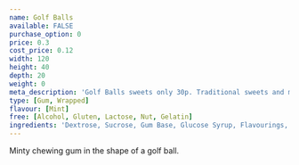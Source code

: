 ```yaml
---
name: Golf Balls
available: FALSE
purchase_option: 0
price: 0.3
cost_price: 0.12
width: 120
height: 40
depth: 20
weight: 0
meta_description: 'Golf Balls sweets only 30p. Traditional sweets and more at Humbugs Confectionery Store. Specialists in satisfying your sweet tooth!'
type: [Gum, Wrapped]
flavour: [Mint]
free: [Alcohol, Gluten, Lactose, Nut, Gelatin]
ingredients: 'Dextrose, Sucrose, Gum Base, Glucose Syrup, Flavourings, Colour E171, Glazing Agents: Carnauba Wax, Shellac, Antioxidant'
---
```

Minty chewing gum in the shape of a golf ball.